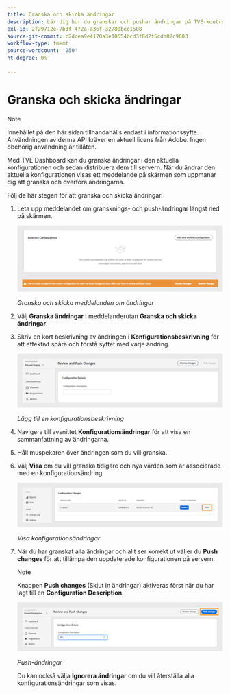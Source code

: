 ```yaml
---
title: Granska och skicka ändringar
description: Lär dig hur du granskar och pushar ändringar på TVE-kontrollpanelen.
exl-id: 2f29712e-7b3f-472a-a36f-32780bec1508
source-git-commit: c2dcea9e4170a3e10654bcd3f8d2f5cdb82c9603
workflow-type: tm+mt
source-wordcount: '250'
ht-degree: 0%

---
```


# Granska och skicka ändringar

>[!NOTE]
>
>Innehållet på den här sidan tillhandahålls endast i informationssyfte. Användningen av denna API kräver en aktuell licens från Adobe. Ingen obehörig användning är tillåten.

Med TVE Dashboard kan du granska ändringar i den aktuella konfigurationen och sedan distribuera dem till servern. När du ändrar den aktuella konfigurationen visas ett meddelande på skärmen som uppmanar dig att granska och överföra ändringarna.

Följ de här stegen för att granska och skicka ändringar.

1. Leta upp meddelandet om gransknings- och push-ändringar längst ned på skärmen.

   ![Granska och skicka meddelanden om ändringar](assets/review-changes.png)

   *Granska och skicka meddelanden om ändringar*

1. Välj **Granska ändringar** i meddelanderutan **Granska och skicka ändringar**.

1. Skriv en kort beskrivning av ändringen i **Konfigurationsbeskrivning** för att effektivt spåra och förstå syftet med varje ändring.

   ![Lägg till en konfigurationsbeskrivning](assets/add-conf-desc.png)

   *Lägg till en konfigurationsbeskrivning*

1. Navigera till avsnittet **Konfigurationsändringar** för att visa en sammanfattning av ändringarna.

1. Håll muspekaren över ändringen som du vill granska.

1. Välj **Visa** om du vill granska tidigare och nya värden som är associerade med en konfigurationsändring.

   ![Visa konfigurationsändringar](assets/view-configuration-changes.png)

   *Visa konfigurationsändringar*

1. När du har granskat alla ändringar och allt ser korrekt ut väljer du **Push changes** för att tillämpa den uppdaterade konfigurationen på servern.

   >[!NOTE]
   >
   >Knappen **Push changes** (Skjut in ändringar) aktiveras först när du har lagt till en **Configuration Description**.

   ![Push-ändringar](assets/push-changes.png)

   *Push-ändringar*

   Du kan också välja **Ignorera ändringar** om du vill återställa alla konfigurationsändringar som visas.
